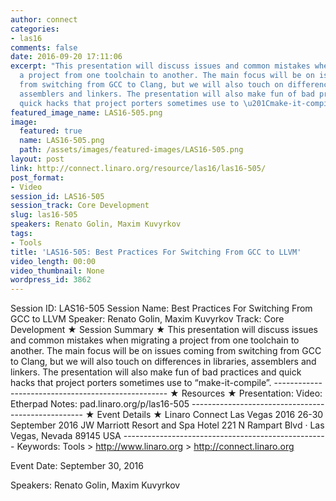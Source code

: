 ```yaml
---
author: connect
categories:
- las16
comments: false
date: 2016-09-20 17:11:06
excerpt: "This presentation will discuss issues and common mistakes when migrating
  a project from one toolchain to another. The main focus will be on issues coming
  from switching from GCC to Clang, but we will also touch on differences in libraries,
  assemblers and linkers. The presentation will also make fun of bad practices and
  quick hacks that project porters sometimes use to \u201Cmake-it-compile\u201D."
featured_image_name: LAS16-505.png
image:
  featured: true
  name: LAS16-505.png
  path: /assets/images/featured-images/LAS16-505.png
layout: post
link: http://connect.linaro.org/resource/las16/las16-505/
post_format:
- Video
session_id: LAS16-505
session_track: Core Development
slug: las16-505
speakers: Renato Golin, Maxim Kuvyrkov
tags:
- Tools
title: 'LAS16-505: Best Practices For Switching From GCC to LLVM'
video_length: 00:00
video_thumbnail: None
wordpress_id: 3862
---
```


Session ID: LAS16-505 Session Name: Best Practices For Switching From GCC to LLVM Speaker: Renato Golin, Maxim Kuvyrkov Track: Core Development   ★ Session Summary ★ This presentation will discuss issues and common mistakes when migrating a project from one toolchain to another. The main focus will be on issues coming from switching from GCC to Clang, but we will also touch on differences in libraries, assemblers and linkers. The presentation will also make fun of bad practices and quick hacks that project porters sometimes use to “make-it-compile”. --------------------------------------------------- ★ Resources ★ Presentation:  Video:  Etherpad Notes: pad.linaro.org/p/las16-505  ---------------------------------------------------  ★ Event Details ★ Linaro Connect Las Vegas 2016 26-30 September 2016 JW Marriott Resort and Spa Hotel 221 N Rampart Blvd · Las Vegas, Nevada 89145 USA  --------------------------------------------------- Keywords: Tools > http://www.linaro.org > http://connect.linaro.org

Event Date: September 30, 2016

Speakers: Renato Golin, Maxim Kuvyrkov